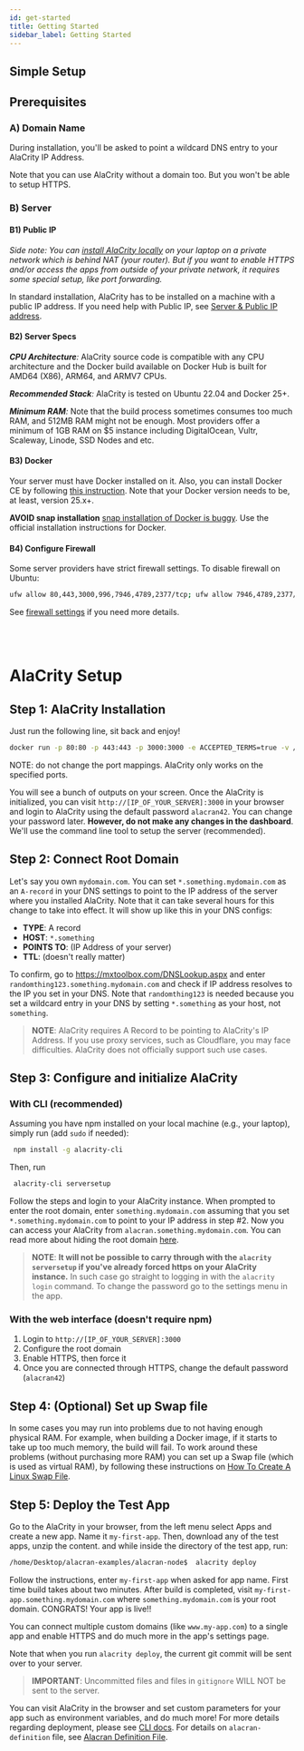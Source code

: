 ```yaml
---
id: get-started
title: Getting Started
sidebar_label: Getting Started
---
```


## Simple Setup

## Prerequisites

### A) Domain Name

During installation, you'll be asked to point a wildcard DNS entry to your AlaCrity IP Address.

Note that you can use AlaCrity without a domain too. But you won't be able to setup HTTPS.

### B) Server

#### B1) Public IP

_Side note: You can [install AlaCrity locally](run-locally.md) on your laptop on a private network which is behind NAT (your router). But if you want to enable HTTPS and/or access the apps from outside of your private network, it requires some special setup, like port forwarding._

In standard installation, AlaCrity has to be installed on a machine with a public IP address. If you need help with Public IP, see [Server & Public IP address](server-purchase/digitalocean.md).

#### B2) Server Specs

_**CPU Architecture**:_ AlaCrity source code is compatible with any CPU architecture and the Docker build available on Docker Hub is built for AMD64 (X86), ARM64, and ARMV7 CPUs.

_**Recommended Stack**:_ AlaCrity is tested on Ubuntu 22.04 and Docker 25+.

_**Minimum RAM**:_ Note that the build process sometimes consumes too much RAM, and 512MB RAM might not be enough. Most providers offer a minimum of 1GB RAM on \$5 instance including DigitalOcean, Vultr, Scaleway, Linode, SSD Nodes and etc.

#### B3) Docker

Your server must have Docker installed on it. Also, you can install Docker CE by following [this instruction](https://docs.docker.com/engine/installation). Note that your Docker version needs to be, at least, version 25.x+.

**AVOID snap installation** [snap installation of Docker is buggy](https://github.com/alacrity/alacrity/issues/501#issuecomment-554764942). Use the official installation instructions for Docker.

#### B4) Configure Firewall

Some server providers have strict firewall settings. To disable firewall on Ubuntu:

```bash
ufw allow 80,443,3000,996,7946,4789,2377/tcp; ufw allow 7946,4789,2377/udp;
```

See [firewall settings](firewall.md) if you need more details.

<br/>
<br/>

# AlaCrity Setup

## Step 1: AlaCrity Installation

Just run the following line, sit back and enjoy!

```bash
docker run -p 80:80 -p 443:443 -p 3000:3000 -e ACCEPTED_TERMS=true -v /var/run/docker.sock:/var/run/docker.sock -v /alacran:/alacran df478/alacrity
```

NOTE: do not change the port mappings. AlaCrity only works on the specified ports.

You will see a bunch of outputs on your screen. Once the AlaCrity is initialized, you can visit `http://[IP_OF_YOUR_SERVER]:3000` in your browser and login to AlaCrity using the default password `alacran42`. You can change your password later. **However, do not make any changes in the dashboard**. We'll use the command line tool to setup the server (recommended).

## Step 2: Connect Root Domain

Let's say you own `mydomain.com`. You can set `*.something.mydomain.com` as an `A-record` in your DNS settings to point to the IP address of the server where you installed AlaCrity. Note that it can take several hours for this change to take into effect. It will show up like this in your DNS configs:

- **TYPE**: A record
- **HOST**: `*.something`
- **POINTS TO**: (IP Address of your server)
- **TTL**: (doesn't really matter)

To confirm, go to https://mxtoolbox.com/DNSLookup.aspx and enter `randomthing123.something.mydomain.com` and check if IP address resolves to the IP you set in your DNS. Note that `randomthing123` is needed because you set a wildcard entry in your DNS by setting `*.something` as your host, not `something`.

> **NOTE**: AlaCrity requires A Record to be pointing to AlaCrity's IP Address. If you use proxy services, such as Cloudflare, you may face difficulties. AlaCrity does not officially support such use cases.

## Step 3: Configure and initialize AlaCrity

### With CLI (recommended)

Assuming you have npm installed on your local machine (e.g., your laptop), simply run (add `sudo` if needed):

```bash
 npm install -g alacrity-cli
```

Then, run

```bash
 alacrity-cli serversetup
```

Follow the steps and login to your AlaCrity instance. When prompted to enter the root domain, enter `something.mydomain.com` assuming that you set `*.something.mydomain.com` to point to your IP address in step #2. Now you can access your AlaCrity from `alacran.something.mydomain.com`. You can read more about hiding the root domain [here](./best-practices.md#hidden-root-domain).

> **NOTE**: **It will not be possible to carry through with the `alacrity serversetup` if you've already forced https on your AlaCrity instance.**
> In such case go straight to logging in with the `alacrity login` command. To change the password go to the settings menu in the app.

### With the web interface (doesn't require npm)

1. Login to `http://[IP_OF_YOUR_SERVER]:3000`
2. Configure the root domain
3. Enable HTTPS, then force it
4. Once you are connected through HTTPS, change the default password (`alacran42`)

## Step 4: (Optional) Set up Swap file

In some cases you may run into problems due to not having enough physical RAM.
For example, when building a Docker image, if it starts to take up too much memory, the build will fail.
To work around these problems (without purchasing more RAM) you can set up a Swap file (which is used as virtual RAM),
by following these instructions on [How To Create A Linux Swap File](https://linuxize.com/post/create-a-linux-swap-file/).

## Step 5: Deploy the Test App

Go to the AlaCrity in your browser, from the left menu select Apps and create a new app. Name it `my-first-app`. Then, download any of the test apps, unzip the content. and while inside the directory of the test app, run:

```bash
/home/Desktop/alacran-examples/alacran-node$  alacrity deploy
```

Follow the instructions, enter `my-first-app` when asked for app name. First time build takes about two minutes. After build is completed, visit `my-first-app.something.mydomain.com` where `something.mydomain.com` is your root domain.
CONGRATS! Your app is live!!

You can connect multiple custom domains (like `www.my-app.com`) to a single app and enable HTTPS and do much more in the app's settings page.

Note that when you run `alacrity deploy`, the current git commit will be sent over to your server.

> **IMPORTANT**: Uncommitted files and files in `gitignore` WILL NOT be sent to the server.

You can visit AlaCrity in the browser and set custom parameters for your app such as environment variables, and do much more! For more details regarding deployment, please see [CLI docs](cli-commands.md). For details on `alacran-definition` file, see [Alacran Definition File](alacran-definition-file.md).
